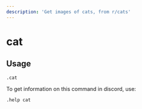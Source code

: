 ```yaml
---
description: 'Get images of cats, from r/cats'
---
```


# cat

## Usage

```text
.cat
```

To get information on this command in discord, use:

`.help cat`
